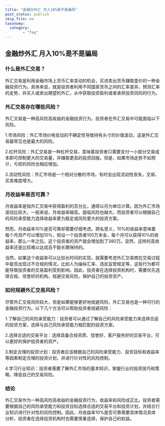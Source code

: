 ```yaml
---
title: "金融炒外汇 月入10%是不是骗局"
post_status: publish
skip_file: no
taxonomy:
  category:
        - "faq"
---
```


## 金融炒外汇 月入10%是不是骗局

### 什么是外汇交易？

外汇交易是利用金融市场上货币汇率变动的机会，买进卖出货币赚取差价的一种金融投资行为。具体来说，就是投资者利用不同国家货币之间的汇率差异，预测汇率的走势，并买入或卖出期望的外汇，从中获取投资盈利或者承担投资风险的行为。

### 外汇交易存在哪些风险？

外汇交易是一种高风险高收益的金融投资行为，投资者在外汇交易中可能面临以下风险。

1.市场风险：外汇市场价格变动的不确定性导致持有头寸的价值波动，这是外汇交易最常见也是最大的风险。

2.杠杆风险：外汇交易是一种杠杆交易，意味着投资者只需要支付一小部分交易成本即可控制更大的交易量，并赚取更高的投资回报。但是，如果市场走势不如预计，亏损的风险也相应增加。

3.流动性风险：外汇市场是一个相对分散的市场，有时会出现流动性丧失，交易、买卖难度增大。

### 月收益率是否可靠？

月收益率是指外汇交易中获得盈利的百分比，通常以月为单位计算。因为外汇市场波动比较大，一般来说，月收益率越高，面临风险也越大。而投资者可以根据自己的风险承受能力选择收益率更为稳定或风险更大的投资方案。

然而，月收益率10%是否可靠却需要仔细考虑。顾名思义，10%的收益率意味着每个月资产可以增加10%，假设一个投资者100万本金，每个月可以获得10%的收益率，那么一年之后，这个投资者的资产就会增加到了380万。显然，这样的高收益率还是比较难以达成且不能长期保持的。

当然，如果这个收益率可以比较长时间的实现，就需要考虑外汇交易商在交易过程中是否出现过不合规的情况，比如人为操纵汇率、违反监管规定等，这些行为都可能导致投资者的交易盈利受到影响。因此，投资者在选择投资机构时，需要优先选择合规、信誉好的机构，规避交易风险，保护自己的投资资产。

### 如何规避外汇交易风险？

尽管外汇交易风险较大，但是如果能够更好地规避风险，外汇交易也是一种可行的金融投资行为。以下几个方法可以帮助投资者规避风险：

1.了解自己的风险承受能力：投资者可以通过了解自己的风险承受能力来选择合适的投资方案，选择与自己风险承受能力相匹配的投资方案。

2.选择合适的交易平台：选择具备合规资质、信誉好、客户服务好的交易平台，可以更好的保护投资者的资产。

3.制定合理的投资计划：投资者应该根据自己的风险承受能力、投资目标和收益率等因素制定合理的投资计划，并进行针对性的风险控制。

4.学习行业知识：投资者需要了解外汇市场的基本知识，掌握行业的投资技巧和策略，降低自己的交易风险。

### 结论

外汇交易作为一种高风险高收益的金融投资行为，收益率和风险成正比。投资者需要根据自己的风险承受能力和投资目标选择合适的交易平台和投资计划，并结合行业知识进行针对性的风险控制。因此，月收益率10%是否可靠需要具体情况具体分析，投资者在选择投资机构时也需要慎重选择，保护自己的权益。
